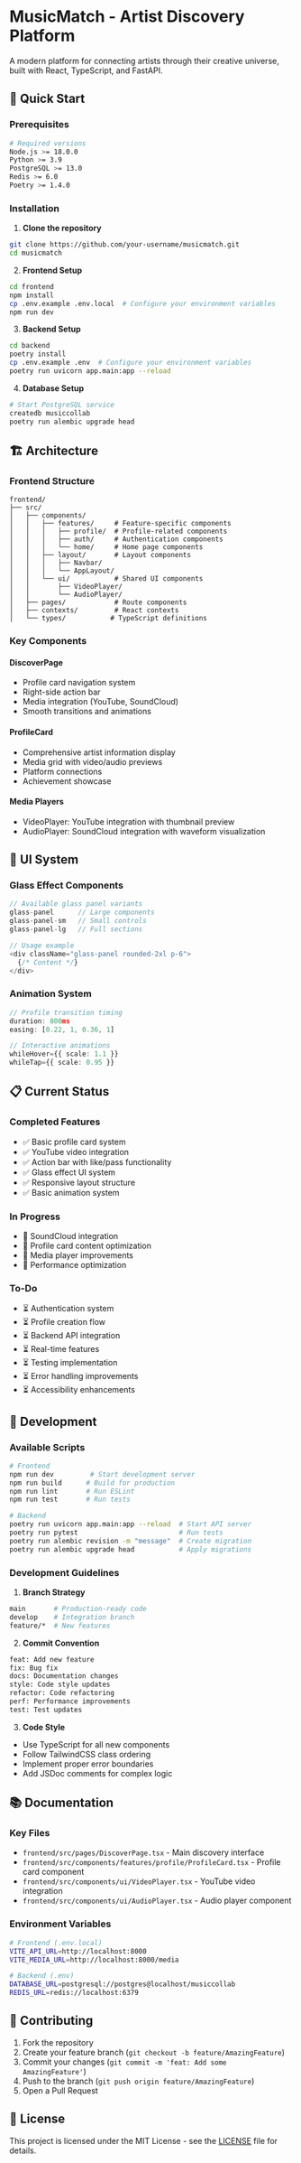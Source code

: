 # MusicMatch - Artist Discovery Platform

A modern platform for connecting artists through their creative universe, built with React, TypeScript, and FastAPI.

## 🚀 Quick Start

### Prerequisites

```bash
# Required versions
Node.js >= 18.0.0
Python >= 3.9
PostgreSQL >= 13.0
Redis >= 6.0
Poetry >= 1.4.0
```

### Installation

1. **Clone the repository**
```bash
git clone https://github.com/your-username/musicmatch.git
cd musicmatch
```

2. **Frontend Setup**
```bash
cd frontend
npm install
cp .env.example .env.local  # Configure your environment variables
npm run dev
```

3. **Backend Setup**
```bash
cd backend
poetry install
cp .env.example .env  # Configure your environment variables
poetry run uvicorn app.main:app --reload
```

4. **Database Setup**
```bash
# Start PostgreSQL service
createdb musiccollab
poetry run alembic upgrade head
```

## 🏗️ Architecture

### Frontend Structure
```
frontend/
├── src/
│   ├── components/
│   │   ├── features/     # Feature-specific components
│   │   │   ├── profile/  # Profile-related components
│   │   │   ├── auth/     # Authentication components
│   │   │   └── home/     # Home page components
│   │   ├── layout/       # Layout components
│   │   │   ├── Navbar/
│   │   │   └── AppLayout/
│   │   └── ui/           # Shared UI components
│   │       ├── VideoPlayer/
│   │       └── AudioPlayer/
│   ├── pages/            # Route components
│   ├── contexts/         # React contexts
│   └── types/           # TypeScript definitions
```

### Key Components

#### DiscoverPage
- Profile card navigation system
- Right-side action bar
- Media integration (YouTube, SoundCloud)
- Smooth transitions and animations

#### ProfileCard
- Comprehensive artist information display
- Media grid with video/audio previews
- Platform connections
- Achievement showcase

#### Media Players
- VideoPlayer: YouTube integration with thumbnail preview
- AudioPlayer: SoundCloud integration with waveform visualization

## 🎨 UI System

### Glass Effect Components
```typescript
// Available glass panel variants
glass-panel      // Large components
glass-panel-sm   // Small controls
glass-panel-lg   // Full sections

// Usage example
<div className="glass-panel rounded-2xl p-6">
  {/* Content */}
</div>
```

### Animation System
```typescript
// Profile transition timing
duration: 800ms
easing: [0.22, 1, 0.36, 1]

// Interactive animations
whileHover={{ scale: 1.1 }}
whileTap={{ scale: 0.95 }}
```

## 📋 Current Status

### Completed Features
- ✅ Basic profile card system
- ✅ YouTube video integration
- ✅ Action bar with like/pass functionality
- ✅ Glass effect UI system
- ✅ Responsive layout structure
- ✅ Basic animation system

### In Progress
- 🔄 SoundCloud integration
- 🔄 Profile card content optimization
- 🔄 Media player improvements
- 🔄 Performance optimization

### To-Do
- ⏳ Authentication system
- ⏳ Profile creation flow
- ⏳ Backend API integration
- ⏳ Real-time features
- ⏳ Testing implementation
- ⏳ Error handling improvements
- ⏳ Accessibility enhancements

## 🔧 Development

### Available Scripts

```bash
# Frontend
npm run dev         # Start development server
npm run build      # Build for production
npm run lint       # Run ESLint
npm run test       # Run tests

# Backend
poetry run uvicorn app.main:app --reload  # Start API server
poetry run pytest                         # Run tests
poetry run alembic revision -m "message"  # Create migration
poetry run alembic upgrade head           # Apply migrations
```

### Development Guidelines

1. **Branch Strategy**
```bash
main       # Production-ready code
develop    # Integration branch
feature/*  # New features
```

2. **Commit Convention**
```bash
feat: Add new feature
fix: Bug fix
docs: Documentation changes
style: Code style updates
refactor: Code refactoring
perf: Performance improvements
test: Test updates
```

3. **Code Style**
- Use TypeScript for all new components
- Follow TailwindCSS class ordering
- Implement proper error boundaries
- Add JSDoc comments for complex logic

## 📚 Documentation

### Key Files
- `frontend/src/pages/DiscoverPage.tsx` - Main discovery interface
- `frontend/src/components/features/profile/ProfileCard.tsx` - Profile card component
- `frontend/src/components/ui/VideoPlayer.tsx` - YouTube video integration
- `frontend/src/components/ui/AudioPlayer.tsx` - Audio player component

### Environment Variables
```bash
# Frontend (.env.local)
VITE_API_URL=http://localhost:8000
VITE_MEDIA_URL=http://localhost:8000/media

# Backend (.env)
DATABASE_URL=postgresql://postgres@localhost/musiccollab
REDIS_URL=redis://localhost:6379
```

## 🤝 Contributing

1. Fork the repository
2. Create your feature branch (`git checkout -b feature/AmazingFeature`)
3. Commit your changes (`git commit -m 'feat: Add some AmazingFeature'`)
4. Push to the branch (`git push origin feature/AmazingFeature`)
5. Open a Pull Request

## 📝 License

This project is licensed under the MIT License - see the [LICENSE](LICENSE) file for details. 